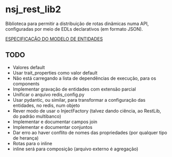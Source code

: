 # nsj_rest_lib2

Biblioteca para permitir a distribuição de rotas dinâmicas numa API, configuradas por meio de EDLs declarativos (em formato JSON).

[ESPECIFICAÇÃO DO MODELO DE ENTIDADES](docs/especificacao.md)

## TODO
* Valores default
* Usar trait_properties como valor default
* Não está carregando a lista de dependências de execução, para os components
* Implementar gravação de entidades com extensão parcial
* Unificar o arquivo redis_config.py
* Usar pydantic, ou similar, para transformar a configuração das entidades, no redis, num objeto
* Rever modo de usar o InjectFactory (talvez dando ciência, ao RestLib, do padrão multibanco)
* Implementar e documentar campos join
* Implementar e documentar conjuntos
* Dar erro ao haver conflito de nomes das propriedades (por qualquer tipo de herança)
* Rotas para o inline
* inline será para composição (arquivo externo é agregação)